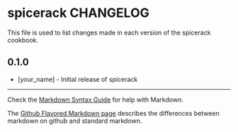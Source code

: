 spicerack CHANGELOG
===================

This file is used to list changes made in each version of the spicerack cookbook.

0.1.0
-----
- [your_name] - Initial release of spicerack

- - -
Check the [Markdown Syntax Guide](http://daringfireball.net/projects/markdown/syntax) for help with Markdown.

The [Github Flavored Markdown page](http://github.github.com/github-flavored-markdown/) describes the differences between markdown on github and standard markdown.

